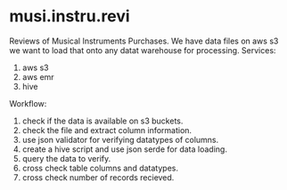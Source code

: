 # musi.instru.revi
Reviews of Musical Instruments Purchases.
We have data files on aws s3 we want to load that onto any datat warehouse for processing.
Services: 
  1. aws s3
  2. aws emr
  3. hive

Workflow:
1. check if the data is available on s3 buckets.
2. check the file and extract column information.
3. use json validator for verifying datatypes of columns.
4. create a hive script and use json serde for data loading.
5. query the data to verify.
6. cross check table columns and datatypes.
7. cross check number of records recieved.
